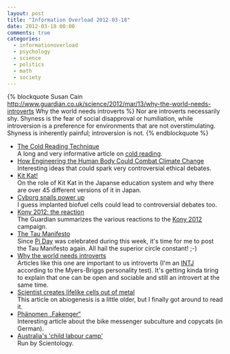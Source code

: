```yaml
---
layout: post
title: "Information Overload 2012-03-18"
date: 2012-03-18 00:00
comments: true
categories:
  - informationoverload
  - psychology
  - science
  - politics
  - math
  - society
---
```

{% blockquote Susan Cain http://www.guardian.co.uk/science/2012/mar/13/why-the-world-needs-introverts Why the world needs introverts %}
Nor are introverts necessarily shy. Shyness is the fear of social disapproval or humiliation, while introversion is a preference for environments that are not overstimulating. Shyness is inherently painful; introversion is not.
{% endblockquote %}

* [The Cold Reading Technique](http://denisdutton.com/cold_reading.htm)<br/>A long and very informative article on [cold reading](http://en.wikipedia.org/wiki/Cold_reading).
* [How Engineering the Human Body Could Combat Climate Change](http://www.theatlantic.com/technology/archive/2012/03/how-human-engineering-could-be-the-solution-to-climate-change/253981/)<br/>Interesting ideas that could spark very controversial ethical debates.
* [Kit Kat!](http://www.mikesblender.com/indexblog88.htm)<br/>On the role of Kit Kat in the Japanse education system and why there are over 45 different versions of it in Japan.
* [Cyborg snails power up](http://www.nature.com/news/cyborg-snails-power-up-1.10210)<br/>I guess implanted biofuel cells could lead to controversial debates too.
* [Kony 2012: the reaction](http://www.guardian.co.uk/politics/reality-check-with-polly-curtis/2012/mar/13/reality-check-kony-2012-reaction)<br/>The Guardian summarizes the various reactions to the [Kony 2012](http://www.kony2012.com/) campaign.
* [The Tau Manifesto](http://tauday.com/tau-manifesto)<br/>Since [Pi Day](http://en.wikipedia.org/wiki/Pi_Day) was celebrated during this week, it's time for me to post the Tau Manifesto again. All hail the superior circle constant! ;-)
* [Why the world needs introverts](http://www.guardian.co.uk/science/2012/mar/13/why-the-world-needs-introverts)<br/>Articles like this one are important to us introverts (I'm an [INTJ](http://en.wikipedia.org/wiki/INTJ) according to the Myers-Briggs personality test). It's getting kinda tiring to explain that one can be open and sociable and still an introvert at the same time.
* [Scientist creates lifelike cells out of metal](http://www.mnn.com/green-tech/research-innovations/stories/scientist-creates-lifelike-cells-out-of-metal)<br/>This article on abiogenesis is a little older, but I finally got around to read it.
* [Phänomen „Fakenger“](http://fm4.orf.at/stories/1695606/)<br>Interesting article about the bike messenger subculture and copycats (in German).
* [Australia's 'child labour camp'](http://au.news.yahoo.com/today-tonight/latest/article/-/12905379/australia-s-child-labour-camp/)<br>Run by Scientology.
